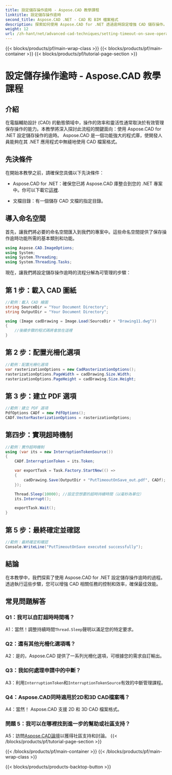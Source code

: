 ```yaml
---
title: 設定儲存操作逾時 - Aspose.CAD 教學課程
linktitle: 設定儲存操作逾時
second_title: Aspose.CAD .NET - CAD 和 BIM 檔案格式
description: 探索如何使用 Aspose.CAD for .NET 透過逾時設定增強 CAD 儲存操作。提高 .NET 應用程式的效率和控制力。
weight: 12
url: /zh-hant/net/advanced-cad-techniques/setting-timeout-on-save-operation/
---
```


{{< blocks/products/pf/main-wrap-class >}}
{{< blocks/products/pf/main-container >}}
{{< blocks/products/pf/tutorial-page-section >}}

# 設定儲存操作逾時 - Aspose.CAD 教學課程

## 介紹

在電腦輔助設計 (CAD) 的動態領域中，操作的效率和靈活性通常取決於有效管理保存操作的能力。本教學將深入探討此流程的關鍵面向：使用 Aspose.CAD for .NET 設定儲存操作的逾時。 Aspose.CAD 是一個功能強大的程式庫，使開發人員能夠在其 .NET 應用程式中無縫地使用 CAD 檔案格式。

## 先決條件

在開始本教學之前，請確保您具備以下先決條件：

-  Aspose.CAD for .NET：確保您已將 Aspose.CAD 庫整合到您的 .NET 專案中。你可以下載它[這裡](https://releases.aspose.com/cad/net/).

- 文檔目錄：有一個儲存 CAD 文檔的指定目錄。

## 導入命名空間

首先，讓我們將必要的命名空間匯入到我們的專案中。這些命名空間提供了保存操作逾時功能所需的基本類別和功能。

```csharp
using Aspose.CAD.ImageOptions;
using System;
using System.Threading;
using System.Threading.Tasks;
```

現在，讓我們將設定儲存操作逾時的流程分解為可管理的步驟：

## 第 1 步：載入 CAD 圖紙

```csharp
//範例：載入 CAD 繪圖
string SourceDir = "Your Document Directory";
string OutputDir = "Your Document Directory";

using (Image cadDrawing = Image.Load(SourceDir + "Drawing11.dwg"))
{
    //後續步驟的程式碼將會放在這裡
}
```

## 第 2 步：配置光柵化選項

```csharp
//範例：配置光柵化選項
var rasterizationOptions = new CadRasterizationOptions();
rasterizationOptions.PageWidth = cadDrawing.Size.Width;
rasterizationOptions.PageHeight = cadDrawing.Size.Height;
```

## 第 3 步：建立 PDF 選項

```csharp
//範例：建立 PDF 選項
PdfOptions CADf = new PdfOptions();
CADf.VectorRasterizationOptions = rasterizationOptions;
```

## 第四步：實現超時機制

```csharp
//範例：實作超時機制
using (var its = new InterruptionTokenSource())
{
    CADf.InterruptionToken = its.Token;

    var exportTask = Task.Factory.StartNew(() =>
    {
        cadDrawing.Save(OutputDir + "PutTimeoutOnSave_out.pdf", CADf);
    });

    Thread.Sleep(10000); //設定您想要的超時持續時間（以毫秒為單位）
    its.Interrupt();

    exportTask.Wait();
}
```

## 第 5 步：最終確定並確認

```csharp
//範例：最終確定和確認
Console.WriteLine("PutTimeoutOnSave executed successfully");
```

## 結論

在本教學中，我們探索了使用 Aspose.CAD for .NET 設定儲存操作逾時的過程。透過執行這些步驟，您可以增強 CAD 相關任務的控制和效率，確保最佳效能。

## 常見問題解答

### Q1：我可以自訂超時時間嗎？

A1：當然！調整持續時間`Thread.Sleep`聲明以滿足您的特定要求。

### Q2：還有其他光柵化選項嗎？

A2：是的，Aspose.CAD 提供了一系列光柵化選項，可根據您的需求自訂輸出。

### Q3：我如何處理申請中的中斷？

 A3：利用`InterruptionToken`和`InterruptionTokenSource`有效的中斷管理課程。

### Q4：Aspose.CAD同時適用於2D和3D CAD檔案嗎？

A4：當然！ Aspose.CAD 支援 2D 和 3D CAD 檔案格式。

### 問題 5：我可以在哪裡找到進一步的幫助或社區支持？

A5：訪問[Aspose.CAD論壇](https://forum.aspose.com/c/cad/19)以獲得社區支持和討論。
{{< /blocks/products/pf/tutorial-page-section >}}

{{< /blocks/products/pf/main-container >}}
{{< /blocks/products/pf/main-wrap-class >}}

{{< blocks/products/products-backtop-button >}}
